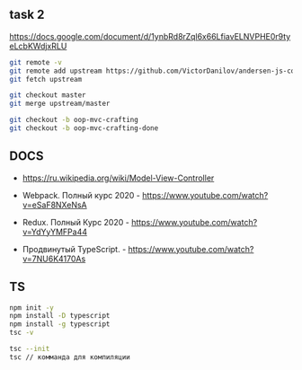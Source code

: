 ## task 2

https://docs.google.com/document/d/1ynbRd8rZql6x66LfiavELNVPHE0r9tyeLcbKWdjxRLU

```bash
git remote -v
git remote add upstream https://github.com/VictorDanilov/andersen-js-course.git
git fetch upstream

git checkout master
git merge upstream/master

git checkout -b oop-mvc-crafting
git checkout -b oop-mvc-crafting-done
```

## DOCS

- https://ru.wikipedia.org/wiki/Model-View-Controller

- Webpack. Полный курс 2020 - https://www.youtube.com/watch?v=eSaF8NXeNsA
- Redux. Полный Курс 2020 - https://www.youtube.com/watch?v=YdYyYMFPa44
- Продвинутый TypeScript. - https://www.youtube.com/watch?v=7NU6K4170As

## TS

```bash
npm init -y
npm install -D typescript
npm install -g typescript
tsc -v

tsc --init
tsc // комманда для компиляции
```
